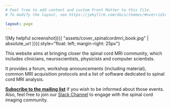 ```yaml
---
# Feel free to add content and custom Front Matter to this file.
# To modify the layout, see https://jekyllrb.com/docs/themes/#overriding-theme-defaults

layout: page
---
```


![My helpful screenshot]({{ "assets/cover_spinalcordmri_book.jpg" | absolute_url }}){:style="float: left; margin-right: 25px"}

This website aims at bringing closer the spinal cord MRI community, which includes clinicians, neuroscientists, physicists and computer scientists.

It provides a forum, workshop announcements (including material), common MRI acquisition protocols and a list of software dedicated to spinal cord MRI analysis.

**[Subscribe to the mailing list](https://goo.gl/forms/Q425YRKwZP5tsExF2)** if you
wish to be informed about those events. Also, feel free to join our [Slack Channel](https://publicslack.com/slacks/spinalcordmri/invites/new) to engage with the spinal cord imaging community.
